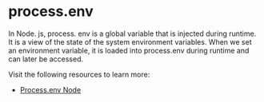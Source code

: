 # process.env

In Node. js, process. env is a global variable that is injected during runtime. It is a view of the state of the system environment variables. When we set an environment variable, it is loaded into process.env during runtime and can later be accessed.

Visit the following resources to learn more:

- [Process.env Node](https://www.knowledgehut.com/blog/web-development/node-environment-variables)
